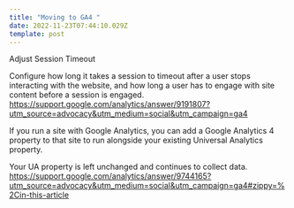 ```yaml
---
title: "Moving to GA4 "
date: 2022-11-23T07:44:10.029Z
template: post
---
```

Adjust Session Timeout

Configure how long it takes a session to timeout after a user stops interacting with the website, and how long a user has to engage with site content before a session is engaged.
https://support.google.com/analytics/answer/9191807?utm_source=advocacy&utm_medium=social&utm_campaign=ga4

If you run a site with Google Analytics, you can add a Google Analytics 4 property to that site to run alongside your existing Universal Analytics property.

Your UA property is left unchanged and continues to collect data.
https://support.google.com/analytics/answer/9744165?utm_source=advocacy&utm_medium=social&utm_campaign=ga4#zippy=%2Cin-this-article
